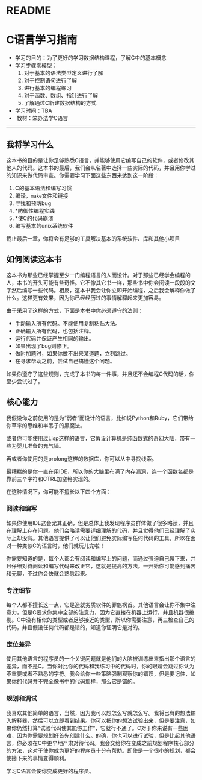 # README

# C语言学习指南

- 学习的目的：为了更好的学习数据结构课程，了解C中的基本概念
- 学习步骤零模型：
  1. 对于基本的语法类型定义进行了解
  2. 对于控制语句进行了解
  3. 进行基本的编程练习
  4. 对于函数、数组、指针进行了解
  5. 了解通过C新建数据结构的方式
- 学习时间：TBA
- ​        教材：笨办法学C语言

----

## 我将学习什么

这本书的目的是让你足够熟悉C语言，并能够使用它编写自己的软件，或者修改其他人的代码。这本书的最后，我们会从名著中选择一些实际的代码，并且用你学过的知识来做代码审查。你需要学习下面这些东西来达到这一阶段：

1. C的基本语法和编写习惯
2. 编译，`make`文件和链接
3. 寻找和预防bug
4. \*防御性编程实践
5. \*使C的代码崩溃
6. 编写基本的unix系统软件

截止最后一章，你将会有足够的工具解决基本的系统软件、库和其他小项目

## 如何阅读这本书

这本书为那些已经掌握至少一门编程语言的人而设计。对于那些已经学会编程的人，本书的开头可能有些奇怪。它不像其它书一样，那些书中你会阅读一段段的文字然后编写一些代码。相反，这本书我会让你立即开始编程，之后我会解释你做了什么。这样更有效果，因为你已经经历过的事情解释起来更加容易。

由于采用了这样的方式，下面是本书中你必须遵守的法则：

- 手动输入所有代码。不能使用复制粘贴大法。
- 正确输入所有代码，也包括注释。
- 运行代码并保证产生相同的输出。
- 如果出现了bug则修正。
- 做附加题时，如果你做不出来某道题，立刻跳过。
- 在寻求帮助之前，尝试自己搞懂这个问题。

如果你遵守了这些规则，完成了本书的每一件事，并且还不会编程C代码的话，你至少尝试过了。

## 核心能力

我假设你之前使用的是为“弱者”而设计的语言，比如说Python和Ruby，它们带给你草率的思维和半吊子的黑魔法。

或者你可能使用过Lisp这样的语言，它假设计算机是纯函数式的奇幻大陆，带有一些为婴儿准备的充气墙。

再或者你使用的是prolong这样的数据库，你可以从中寻找线索。

最糟糕的是你一直在用IDE，所以你的大脑里布满了内存漏洞，连一个函数名都是靠前三个字符和CTRL加空格实现的。

在这种情况下，你可能不擅长以下四个方面：

### 阅读和编写

如果你使用IDE这会尤其正确，但是总体上我发现程序员群体做了很多略读，并且在理解上存在问题。他们会略读需要详细理解的代码，并且觉得他们已经理解了实际上却没有。其他语言提供了可以让他们避免实际编写任何代码的工具，所以在面对一种类似C的语言时，他们就玩儿完啦！

你需要知道的是，每个人都会有阅读和编写上的问题，而通过强迫自己慢下来，并且仔细对待阅读和编写代码来改正它，这就是提高的方法。一开始你可能感到痛苦和无聊，不过你会快就会熟悉起来。

### 专注细节

每个人都不擅长这一点，它是造就劣质软件的罪魁祸首。其他语言会让你不集中注意力，但是C要求你集中全部的注意力，因为它直接在机器上运行，并且机器很挑剔。C中没有相似的类型或者足够接近的类型，所以你需要注意，再三检查自己的代码，并且假设任何代码都是错的，知道你证明它是对的。

### 定位差异

使用其他语言的程序员的一个关键问题就是他们的大脑被训练出来指出那个语言的差异，而不是C。当你对比你的代码和我练习中的代码时，你的眼睛会跳过你认为不重要或者不熟悉的字符。我会给你一些策略强制观察你的错误，但是要记住，如果你的代码并不完全像书中的代码那样，那么它是错的。

### 规划和调试

我喜欢其他简单的语言，当然，因为我可以想怎么写就怎么写。我将已有的想法输入解释器，然后可以立即看到结果。你可以把你的想法试验出来，但是要注意，如果你仍然打算“试验代码使其能够工作”，它就行不通了。C对于你来说有一些困难，因为你需要规划好首先创建什么。的确，你也可以进行试验，但是比起其他语言，你必须在C中更早地严肃对待代码。我会交给你在变成之前规划程序核心部分的方法，这对于使你成为更好的程序员十分有帮助。即使是一个很小的规划，都会使接下来的事情变得顺利。

学习C语言会使你变成更好的程序员。